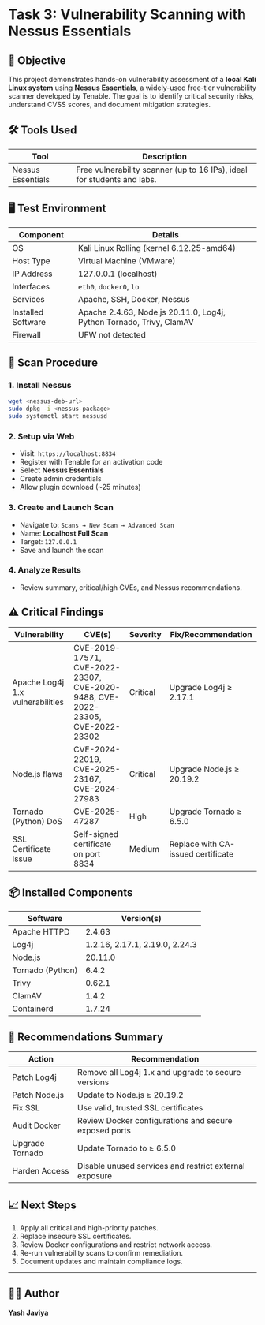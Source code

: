 # Task 3: Vulnerability Scanning with Nessus Essentials

## 📝 Objective

This project demonstrates hands-on vulnerability assessment of a **local Kali Linux system** using **Nessus Essentials**, a widely-used free-tier vulnerability scanner developed by Tenable. The goal is to identify critical security risks, understand CVSS scores, and document mitigation strategies.


## 🛠️ Tools Used

| Tool               | Description                                                                 |
|--------------------|-----------------------------------------------------------------------------|
| Nessus Essentials  | Free vulnerability scanner (up to 16 IPs), ideal for students and labs.     |


## 🖥️ Test Environment

| Component           | Details                                                                 |
|---------------------|-------------------------------------------------------------------------|
| OS                  | Kali Linux Rolling (kernel 6.12.25-amd64)                              |
| Host Type           | Virtual Machine (VMware)                                                |
| IP Address          | 127.0.0.1 (localhost)                                                   |
| Interfaces          | `eth0`, `docker0`, `lo`                                                 |
| Services            | Apache, SSH, Docker, Nessus                                             |
| Installed Software  | Apache 2.4.63, Node.js 20.11.0, Log4j, Python Tornado, Trivy, ClamAV   |
| Firewall            | UFW not detected                                                        |


## 🔎 Scan Procedure

### 1. Install Nessus

```bash
wget <nessus-deb-url>
sudo dpkg -i <nessus-package>
sudo systemctl start nessusd
````

### 2. Setup via Web

* Visit: `https://localhost:8834`
* Register with Tenable for an activation code
* Select **Nessus Essentials**
* Create admin credentials
* Allow plugin download (\~25 minutes)

### 3. Create and Launch Scan

* Navigate to: `Scans → New Scan → Advanced Scan`
* Name: **Localhost Full Scan**
* Target: `127.0.0.1`
* Save and launch the scan

### 4. Analyze Results

* Review summary, critical/high CVEs, and Nessus recommendations.


## ⚠️ Critical Findings

| Vulnerability                    | CVE(s)                                                                        | Severity | Fix/Recommendation                 |
| -------------------------------- | ----------------------------------------------------------------------------- | -------- | ---------------------------------- |
| Apache Log4j 1.x vulnerabilities | CVE-2019-17571, CVE-2022-23307, CVE-2020-9488, CVE-2022-23305, CVE-2022-23302 | Critical | Upgrade Log4j ≥ 2.17.1             |
| Node.js flaws                    | CVE-2024-22019, CVE-2025-23167, CVE-2024-27983                                | Critical | Upgrade Node.js ≥ 20.19.2          |
| Tornado (Python) DoS             | CVE-2025-47287                                                                | High     | Upgrade Tornado ≥ 6.5.0            |
| SSL Certificate Issue            | Self-signed certificate on port 8834                                          | Medium   | Replace with CA-issued certificate |


## 📦 Installed Components

| Software         | Version(s)                     |
| ---------------- | ------------------------------ |
| Apache HTTPD     | 2.4.63                         |
| Log4j            | 1.2.16, 2.17.1, 2.19.0, 2.24.3 |
| Node.js          | 20.11.0                        |
| Tornado (Python) | 6.4.2                          |
| Trivy            | 0.62.1                         |
| ClamAV           | 1.4.2                          |
| Containerd       | 1.7.24                         |


## 🔐 Recommendations Summary

| Action          | Recommendation                                         |
| --------------- | ------------------------------------------------------ |
| Patch Log4j     | Remove all Log4j 1.x and upgrade to secure versions    |
| Patch Node.js   | Update to Node.js ≥ 20.19.2                            |
| Fix SSL         | Use valid, trusted SSL certificates                    |
| Audit Docker    | Review Docker configurations and secure exposed ports  |
| Upgrade Tornado | Update Tornado to ≥ 6.5.0                              |
| Harden Access   | Disable unused services and restrict external exposure |


## 📈 Next Steps

1. Apply all critical and high-priority patches.
2. Replace insecure SSL certificates.
3. Review Docker configurations and restrict network access.
4. Re-run vulnerability scans to confirm remediation.
5. Document updates and maintain compliance logs.

---

## 👨‍💻 Author

**Yash Javiya**
